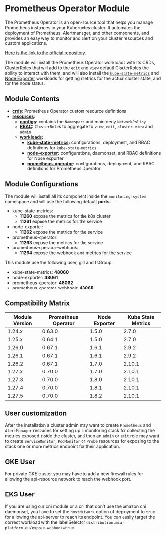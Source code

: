 # Prometheus Operator Module

The Prometheus Operator is an open-source tool that helps you manage Prometheus instances in your Kubernetes cluster.
It automates the deployment of Prometheus, Alertmanager, and other components, and provides
an easy way to monitor and alert on your cluster resources and custom applications.

[Here is the link to the official repository].

The module will install the Prometheus Operator workloads with its CRDs, ClusterRoles that will add to the `edit` and
`view` defautl ClsuterRoles the ability to interact with them, and will also install the [`kube-state-metrics`] and
[Node Exporter] workloads for getting metrics for the actual cluster state, and for the node status.

## Module Contents

- **[crds](./base/crds)**: Prometheus Operator custom resource definitions
- **[resources](./base/resources)**:
  - **[configs](./base/resources/configs):** contains the `Namespace` and main deny `NetworkPolicy`
  - **[RBAC](./base/resources/rbac):** `ClusterRole`s to aggregate to `view`, `edit`, `cluster-view` and `admin`
  - **[workloads](./base/resources/workloads):**
    - **[kube-state-metrics](./base/resources/workloads/kube-state-metrics):** configurations, deployment, and RBAC
				definitions for `kube-state-metrics`
    - **[node-exporter](./base/resources/workloads/node-exporter):** configurations, daemonset, and RBAC definitions for
				Node exporter
    - **[prometheus-operator](./base/resources/workloads/node-exporter):** configurations, deployment, and RBAC
			definitions for Prometheus Operator

## Module Configurations

The module will install all its component inside the `monitoring-system` namespace and will use the following
default **ports**:

- kube-state-metrics:
  - **11260** expose the metrics for the k8s cluster
  - **11261** expose the metrics for the service
- node-exporter:
  - **11262** expose the metrics for the service
- prometheus-operator:
  - **11263** expose the metrics for the service
- prometheus-operator-webhook:
  - **11264** expose the webhook and metrics for the service

This module use the following user, gid and fsGroup:

- kube-state-metrics: **48060**
- node-exporter: **48061**
- prometheus-operator: **48062**
- prometheus-operator-webhook: **48065**

## Compatibility Matrix

| Module Version | Prometheus Operator | Node Exporter | Kube State Metrics |
|----------------|---------------------|---------------|--------------------|
| 1.24.x         | 0.63.0              | 1.5.0         | 2.7.0              |
| 1.25.x         | 0.64.1              | 1.5.0         | 2.7.0              |
| 1.26.0         | 0.67.1              | 1.6.1         | 2.9.2              |
| 1.26.1         | 0.67.1              | 1.6.1         | 2.9.2              |
| 1.26.2         | 0.67.1              | 1.7.0         | 2.10.1             |
| 1.27.x         | 0.70.0              | 1.7.0         | 2.10.1             |
| 1.27.3         | 0.70.0              | 1.8.0         | 2.10.1             |
| 1.27.4         | 0.70.0              | 1.8.1         | 2.10.1             |
| 1.27.5         | 0.70.0              | 1.8.2         | 2.10.1             |

## User customization

After the installation a cluster admin may want to create `Prometheus` and `AlertManager` resouces for setting up a
monitoring stack for collecting the metrics exposed inside the cluster, and then an `admin` or `edit` role may want
to create `ServiceMonitor`, `PodMonitor` or `Probe` resources for exposing to the stack one or more metrics endpoint
for their application.

## GKE User

For private GKE cluster you may have to add a new firewall rules for allowing the api-resource network to
reach the webhook port.

## EKS User

If you are using our cni module or a cni that don’t use the amazon cni daemonset, you have to set the `hostNetwork`
option of deployment to `true` for allowing the api-server to reach its endpoint. You can easily target the correct
workload with the labelSelector `distribution.mia-platform.eu/expose-webhook=true`.

[Here is the link to the official repository]: https://github.com/prometheus-operator/prometheus-operator
	"Prometheus Operator GitHub Repository"
[`kube-state-metrics`]: https://github.com/kubernetes/kube-state-metrics "kube-state-metrics GitHub Repository"
[Node Exporter]: https://github.com/prometheus/node_exporter "Node exporter GitHub Repository"
